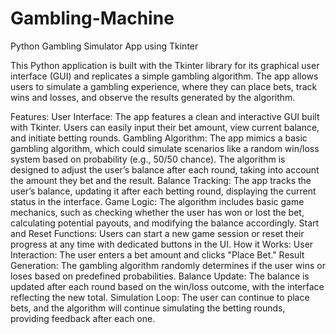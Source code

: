 # Gambling-Machine

Python Gambling Simulator App using Tkinter

This Python application is built with the Tkinter library for its graphical user interface (GUI) and replicates a simple gambling algorithm. The app allows users to simulate a gambling experience, where they can place bets, track wins and losses, and observe the results generated by the algorithm.

Features:
User Interface: The app features a clean and interactive GUI built with Tkinter. Users can easily input their bet amount, view current balance, and initiate betting rounds.
Gambling Algorithm: The app mimics a basic gambling algorithm, which could simulate scenarios like a random win/loss system based on probability (e.g., 50/50 chance). The algorithm is designed to adjust the user’s balance after each round, taking into account the amount they bet and the result.
Balance Tracking: The app tracks the user’s balance, updating it after each betting round, displaying the current status in the interface.
Game Logic: The algorithm includes basic game mechanics, such as checking whether the user has won or lost the bet, calculating potential payouts, and modifying the balance accordingly.
Start and Reset Functions: Users can start a new game session or reset their progress at any time with dedicated buttons in the UI.
How it Works:
User Interaction: The user enters a bet amount and clicks "Place Bet."
Result Generation: The gambling algorithm randomly determines if the user wins or loses based on predefined probabilities.
Balance Update: The balance is updated after each round based on the win/loss outcome, with the interface reflecting the new total.
Simulation Loop: The user can continue to place bets, and the algorithm will continue simulating the betting rounds, providing feedback after each one.
